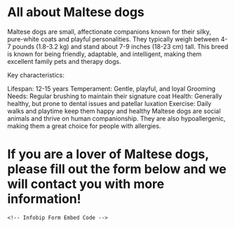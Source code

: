 # All about Maltese dogs

Maltese dogs are small, affectionate companions known for their silky, pure-white coats and playful personalities. They typically weigh between 4-7 pounds (1.8-3.2 kg) and stand about 7-9 inches (18-23 cm) tall. This breed is known for being friendly, adaptable, and intelligent, making them excellent family pets and therapy dogs.

Key characteristics:

Lifespan: 12-15 years
Temperament: Gentle, playful, and loyal
Grooming Needs: Regular brushing to maintain their signature coat
Health: Generally healthy, but prone to dental issues and patellar luxation
Exercise: Daily walks and playtime keep them happy and healthy
Maltese dogs are social animals and thrive on human companionship. They are also hypoallergenic, making them a great choice for people with allergies.

<!DOCTYPE html>
<html lang="en">
<head>
    <meta charset="UTF-8">
    <meta name="viewport" content="width=device-width, initial-scale=1.0">
    <title>My Website</title>
</head>
<body>
    <h1>If you are a lover of Maltese dogs, please fill out the form below and we will contact you with more information!</h1>
    
    <!-- Infobip Form Embed Code -->
   <div id="form-552d5c51-c4d0-4b95-bfcf-392f1eb10f1e"></div>
<script async src="https://forms.infobip.com/forms/552d5c51-c4d0-4b95-bfcf-392f1eb10f1e.js"></script>
</body>
</html>

